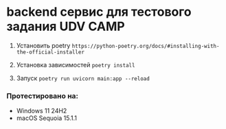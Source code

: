 # backend сервис для тестового задания UDV CAMP
1. Установить poetry `https://python-poetry.org/docs/#installing-with-the-official-installer`

2. Установка зависимостей `poetry install`

3. Запуск `poetry run uvicorn main:app --reload`

### Протестировано на:

- Windows 11 24H2
- macOS Sequoia 15.1.1


